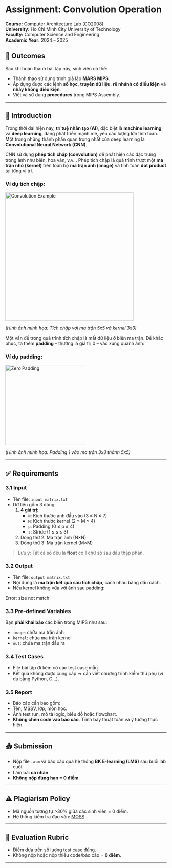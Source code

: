# Assignment: Convolution Operation  
**Course:** Computer Architecture Lab (CO2008)  
**University:** Ho Chi Minh City University of Technology  
**Faculty:** Computer Science and Engineering  
**Academic Year:** 2024 – 2025  

## 📌 Outcomes

Sau khi hoàn thành bài tập này, sinh viên có thể:

- Thành thạo sử dụng trình giả lập **MARS MIPS**.
- Áp dụng được các lệnh **số học**, **truyền dữ liệu**, **rẽ nhánh có điều kiện** và **nhảy không điều kiện**.
- Viết và sử dụng **procedures** trong MIPS Assembly.

---

## 🧠 Introduction

Trong thời đại hiện nay, **trí tuệ nhân tạo (AI)**, đặc biệt là **machine learning** và **deep learning**, đang phát triển mạnh mẽ, yêu cầu lượng lớn tính toán. Một trong những thành phần quan trọng nhất của deep learning là **Convolutional Neural Network (CNN)**.

CNN sử dụng **phép tích chập (convolution)** để phát hiện các đặc trưng trong ảnh như biên, hoa văn, v.v... Phép tích chập là quá trình trượt một **ma trận nhỏ (kernel)** trên toàn bộ **ma trận ảnh (image)** và tính toán **dot product** tại từng vị trí.

### Ví dụ tích chập:

<img src="https://i.imgur.com/OCERePp.png" alt="Convolution Example" width="400"/>

*(Hình ảnh minh họa: Tích chập với ma trận 5x5 và kernel 3x3)*

Một vấn đề trong quá trình tích chập là mất dữ liệu ở biên ma trận. Để khắc phục, ta thêm **padding** – thường là giá trị 0 – vào xung quanh ảnh:

### Ví dụ padding:

<img src="[https://i.imgur.com/MeC8BE9.png](https://github.com/phong2201/Computer-architecture/blob/main/image/a.png)" alt="Zero Padding" width="250"/>

*(Hình ảnh minh họa: Padding 1 vào ma trận 3x3 thành 5x5)*

---

## ✅ Requirements

### 3.1 Input

- Tên file: `input matrix.txt`  
- Dữ liệu gồm 3 dòng:
  1. **4 giá trị**:  
     - `N`: Kích thước ảnh đầu vào (3 ≤ N ≤ 7)  
     - `M`: Kích thước kernel (2 ≤ M ≤ 4)  
     - `p`: Padding (0 ≤ p ≤ 4)  
     - `s`: Stride (1 ≤ s ≤ 3)  
  2. Dòng thứ 2: Ma trận ảnh (N×N)  
  3. Dòng thứ 3: Ma trận kernel (M×M)

> Lưu ý: Tất cả số đều là **float** có 1 chữ số sau dấu thập phân.

### 3.2 Output

- Tên file: `output matrix.txt`
- Nội dung là **ma trận kết quả sau tích chập**, cách nhau bằng dấu cách.
- Nếu kernel không vừa với ảnh sau padding:  

Error: size not match


### 3.3 Pre-defined Variables

Bạn **phải khai báo** các biến trong MIPS như sau:

- `image`: chứa ma trận ảnh
- `kernel`: chứa ma trận kernel
- `out`: chứa ma trận đầu ra

### 3.4 Test Cases

- File bài tập đi kèm có các test case mẫu.
- Kết quả không được cung cấp => cần viết chương trình kiểm thử phụ (ví dụ bằng Python, C...).

### 3.5 Report

- Báo cáo cần bao gồm:
- Tên, MSSV, lớp, môn học.
- Ảnh test run, mô tả logic, biểu đồ hoặc flowchart.
- **Không chèn code vào báo cáo**. Trình bày thuật toán và ý tưởng thực hiện.

---

## 📤 Submission

- Nộp file `.asm` và báo cáo qua hệ thống **BK E-learning (LMS)** sau buổi lab cuối.
- Làm bài **cá nhân**.
- **Không nộp đúng hạn = 0 điểm**.

---

## ⚠️ Plagiarism Policy

- Mã nguồn tương tự >30% giữa các sinh viên = 0 điểm.
- Hệ thống kiểm tra đạo văn: [MOSS](https://theory.stanford.edu/~aiken/moss/)

---

## 🧮 Evaluation Rubric

- Điểm dựa trên số lượng test case đúng.
- Không nộp hoặc nộp thiếu code/báo cáo = **0 điểm**.

---


